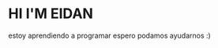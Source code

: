 <!DOCTYPE html>
<html>
  <head>
    <title>HI</title>
  </head>
  <body>
    <h1> HI I'M EIDAN</h1>
    <p> estoy aprendiendo a programar espero podamos ayudarnos :) </p>
  </body>
</html>




